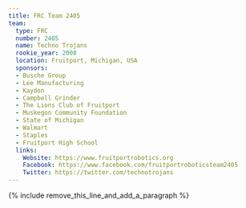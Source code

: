 ```yaml
---
title: FRC Team 2405
team:
  type: FRC
  number: 2405
  name: Techno Trojans
  rookie_year: 2008
  location: Fruitport, Michigan, USA
  sponsors:
  - Busche Group
  - Lee Manufacturing
  - Kaydon
  - Campbell Grinder
  - The Lions Club of Fruitport
  - Muskegon Community Foundation
  - State of Michigan
  - Walmart
  - Staples
  - Fruitport High School
  links:
    Website: https://www.fruitportrobotics.org
    Facebook: https://www.facebook.com/fruitportroboticsteam2405
    Twitter: https://twitter.com/technotrojans
---
```


{% include remove_this_line_and_add_a_paragraph %}